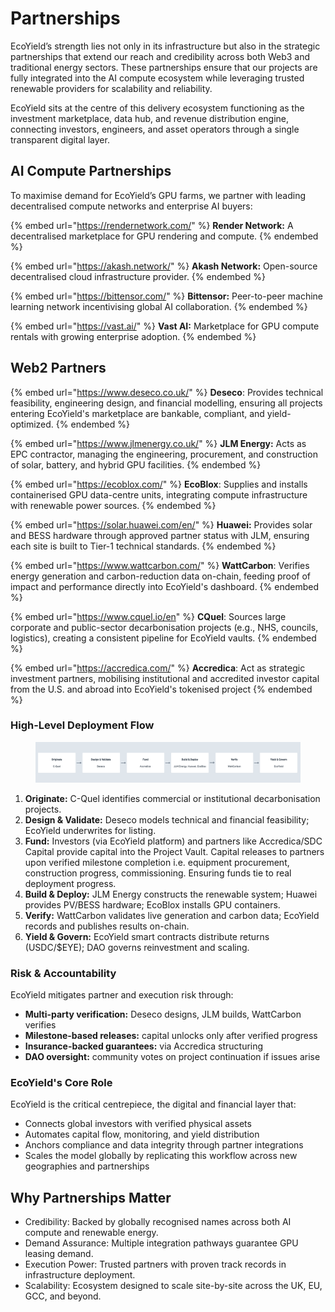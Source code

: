 # Partnerships

EcoYield’s strength lies not only in its infrastructure but also in the strategic partnerships that extend our reach and credibility across both Web3 and traditional energy sectors. These partnerships ensure that our projects are fully integrated into the AI compute ecosystem while leveraging trusted renewable providers for scalability and reliability.&#x20;

EcoYield sits at the centre of this delivery ecosystem functioning as the investment marketplace, data hub, and revenue distribution engine, connecting investors, engineers, and asset operators through a single transparent digital layer.

## AI Compute Partnerships

To maximise demand for EcoYield’s GPU farms, we partner with leading decentralised compute networks and enterprise AI buyers:

{% embed url="https://rendernetwork.com/" %}
**Render Network:** A decentralised marketplace for GPU rendering and compute.
{% endembed %}

{% embed url="https://akash.network/" %}
**Akash Network:** Open-source decentralised cloud infrastructure provider.
{% endembed %}

{% embed url="https://bittensor.com/" %}
**Bittensor:** Peer-to-peer machine learning network incentivising global AI collaboration.
{% endembed %}

{% embed url="https://vast.ai/" %}
**Vast AI:** Marketplace for GPU compute rentals with growing enterprise adoption.
{% endembed %}



## Web2 Partners

{% embed url="https://www.deseco.co.uk/" %}
**Deseco**: Provides technical feasibility, engineering design, and financial modelling, ensuring all projects entering EcoYield's marketplace are bankable, compliant, and yield-optimized.
{% endembed %}

{% embed url="https://www.jlmenergy.co.uk/" %}
**JLM Energy:** Acts as EPC contractor, managing the engineering, procurement, and construction of solar, battery, and hybrid GPU facilities.
{% endembed %}

{% embed url="https://ecoblox.com/" %}
**EcoBlox**: Supplies and installs containerised GPU data-centre units, integrating compute infrastructure with renewable power sources.
{% endembed %}

{% embed url="https://solar.huawei.com/en/" %}
**Huawei:** Provides solar and BESS hardware through approved partner status with JLM, ensuring each site is built to Tier-1 technical standards.
{% endembed %}

{% embed url="https://www.wattcarbon.com/" %}
**WattCarbon**: Verifies energy generation and carbon-reduction data on-chain, feeding proof of impact and performance directly into EcoYield's dashboard.
{% endembed %}

{% embed url="https://www.cquel.io/en" %}
**CQuel**: Sources large corporate and public-sector decarbonisation projects (e.g., NHS, councils, logistics), creating a consistent pipeline for EcoYield vaults.
{% endembed %}

{% embed url="https://accredica.com/" %}
**Accredica**: Act as strategic investment partners, mobilising institutional and accredited investor capital from the U.S. and abroad into EcoYield's tokenised project
{% endembed %}

### High-Level Deployment Flow

<figure><img src="../.gitbook/assets/image (1) (1).png" alt=""><figcaption></figcaption></figure>

1. **Originate:** C-Quel identifies commercial or institutional decarbonisation projects.
2. **Design & Validate:** Deseco models technical and financial feasibility; EcoYield underwrites for listing.
3. **Fund:** Investors (via EcoYield platform) and partners like Accredica/SDC Capital provide capital into the Project Vault. Capital releases to partners upon verified milestone completion i.e. equipment procurement, construction progress, commissioning. Ensuring funds tie to real deployment progress.
4. **Build & Deploy:** JLM Energy constructs the renewable system; Huawei provides PV/BESS hardware; EcoBlox installs GPU containers.
5. **Verify:** WattCarbon validates live generation and carbon data; EcoYield records and publishes results on-chain.
6. **Yield & Govern:** EcoYield smart contracts distribute returns (USDC/$EYE); DAO governs reinvestment and scaling.

### Risk & Accountability

EcoYield mitigates partner and execution risk through:

* **Multi-party verification:** Deseco designs, JLM builds, WattCarbon verifies
* **Milestone-based releases:** capital unlocks only after verified progress
* **Insurance-backed guarantees:** via Accredica structuring
* **DAO oversight:** community votes on project continuation if issues arise

### EcoYield's Core Role

EcoYield is the critical centrepiece, the digital and financial layer that:

* Connects global investors with verified physical assets
* Automates capital flow, monitoring, and yield distribution
* Anchors compliance and data integrity through partner integrations
* Scales the model globally by replicating this workflow across new geographies and partnerships

## Why Partnerships Matter

* Credibility: Backed by globally recognised names across both AI compute and renewable energy.
* Demand Assurance: Multiple integration pathways guarantee GPU leasing demand.
* Execution Power: Trusted partners with proven track records in infrastructure deployment.
* Scalability: Ecosystem designed to scale site-by-site across the UK, EU, GCC, and beyond.

